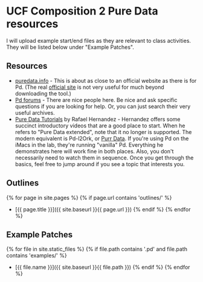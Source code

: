 # UCF Composition 2 Pure Data resources

I will upload example start/end files as they are relevant to class activities. They will be listed below under "Example Patches".  

## Resources

- [puredata.info](http://puredata.info) - This is about as close to an official website as there is for Pd. (The real [official site](http://msp.ucsd.edu/) is not very useful for much beyond downloading the tool.)
- [Pd forums](https://forum.pdpatchrepo.info/) - There are nice people here. Be nice and ask specific questions if you are looking for help. Or, you can just search their very useful archives. 
- [Pure Data Tutorials](https://www.youtube.com/playlist?list=PL12DC9A161D8DC5DC) by Rafael Hernandez - Hernandez offers some succinct introductory videos that are a good place to start. When he refers to "Pure Data extended", note that it no longer is supported. The modern equivalent is Pd-l2Ork, or [Purr Data](https://github.com/jonwwilkes/purr-data/releases). If you're using Pd on the iMacs in the lab, they're running "vanilla" Pd. Everything he demonstrates here will work fine in both places. Also, you don't necessarily need to watch them in sequence. Once you get through the basics, feel free to jump around if you see a topic that interests you. 

## Outlines

{% for page in site.pages %}
	{% if page.url contains 'outlines/' %}
- [{{ page.title }}]({{ site.baseurl }}{{ page.url }})
	{% endif %}
{% endfor %}

## Example Patches

{% for file in site.static_files %}
	{% if file.path contains '.pd' and file.path contains 'examples/' %}
- [{{ file.name }}]({{ site.baseurl }}{{ file.path }})
	{% endif %}
{% endfor %}